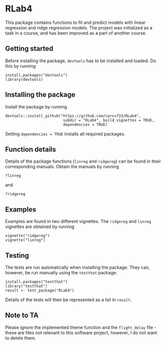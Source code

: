 # RLab4

This package contains functions to fit and predict models with linear regression and ridge regression models. 
The project was initialized as a task in a course, and has been improved as a part of another course.

## Getting started
Before installing the package, ```devtools``` has to be installed and loaded. Do this by running 

```
install.packages("devtools")
library(devtools)
```
## Installing the package
Install the package by running
```
devtools::install_github("https://github.com/carsv733/RLab4", 
                          subdir = "RLab4", build_vignettes = TRUE, 
                          dependencies = TRUE)
```
Setting ```dependencies = TRUE``` installs all required packages.

## Function details
Details of the package functions (```linreg``` and ```ridgereg```) can be found in their corresponding manuals.
Obtain the manuals by running

```
?linreg
```
and
```
?ridgereg
```

## Examples
Examples are found in two different vignettes. The ```ridgereg``` and ```linreg``` vignettes are obtained by running

```
vignette("ridgereg")
vignette("linreg")
```

## Testing
The tests are run automatically when installing the package. They can, however, be run manually using the ```testthat``` package:
```
install.packages("testthat")
library("testthat")
result <- test_package("RLab4") 
```
Details of the tests will then be represented as a list in ```result```.

## Note to TA
Please ignore the implemented theme function and the ```flight_delay``` file - these are files not relevant 
to this software project, however, I do not want to delete them.
